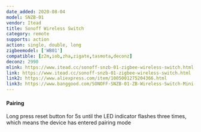 ```yaml
---
date_added: 2020-08-04
model: SNZB-01
vendor: Itead
title: Sonoff Wireless Switch
category: remote
supports: action
action: single, double, long
zigbeemodel: ['WB01']
compatible: [z2m,iob,zha,zigate,tasmota,deconz]
deconz: 2990
mlink: https://www.itead.cc/sonoff-snzb-01-zigbee-wireless-switch.html
link: https://www.itead.cc/sonoff-snzb-01-zigbee-wireless-switch.html
link2: https://www.aliexpress.com/item/1005001275204366.html
link3: https://www.banggood.com/SONOFF-SNZB-01-ZB-Wireless-Switch-Mini-Size-Link-ZB-Bridge-with-WiFi-Devices-Make-Them-Smarter-via-eWeLink-APP-IFTTT-p-1716000.html
---
```


#### Pairing
Long press reset button for 5s until the LED indicator flashes three times, which means the device has entered pairing mode
